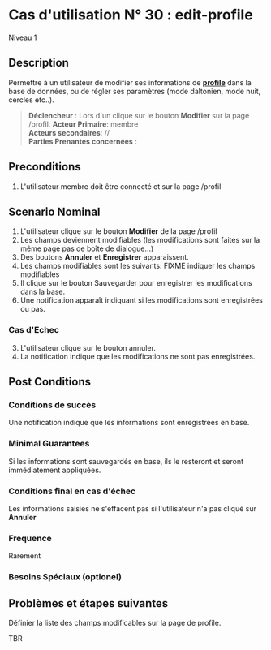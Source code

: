 
# Cas d'utilisation N° 30 :  edit-profile

Niveau 1

##	Description

Permettre à un utilisateur de modifier ses informations de **[profile](https://github.com/PremierLangage/platon-conception/blob/master/concept/profile.md)** dans la base de données, ou de régler ses paramètres (mode daltonien, mode nuit, cercles etc..).
 
> **Déclencheur** : Lors d'un clique sur le bouton **Modifier** sur la page /profil.
> **Acteur Primaire**: membre   
> **Acteurs secondaires**: //   
> **Parties Prenantes concernées** :      
 
 
## Preconditions

1. L'utilisateur membre doit être connecté et sur la page /profil

## Scenario Nominal

1.	L'utilisateur clique sur le bouton **Modifier** de la page /profil
2.	Les champs deviennent modifiables (les modifications sont faites sur la même page pas de boîte de dialogue...)
3. Des boutons **Annuler** et **Enregistrer** apparaissent.
4. Les champs modifiables sont les suivants:
   FIXME indiquer les champs modifiables
5. Il clique sur le bouton Sauvegarder pour enregistrer les modifications dans la base.
6. Une notification apparaît indiquant si les modifications sont enregistrées ou pas.


### Cas d'Echec 

3. L'utilisateur clique sur le bouton annuler.
6. La notification indique que les modifications ne sont pas enregistrées.

## Post Conditions
### Conditions de succès 
Une notification indique que les informations sont enregistrées en base.

### Minimal Guarantees
Si les informations sont sauvegardés en base, ils le resteront et seront immédiatement appliquées.

### Conditions final en cas d'échec
Les informations saisies ne s'effacent pas si l'utilisateur n'a pas cliqué sur **Annuler** 

### Frequence
Rarement

### Besoins Spéciaux (optionel)  

##	Problèmes et étapes suivantes  
Définier la liste des champs modificables sur la page de profile. 

TBR
